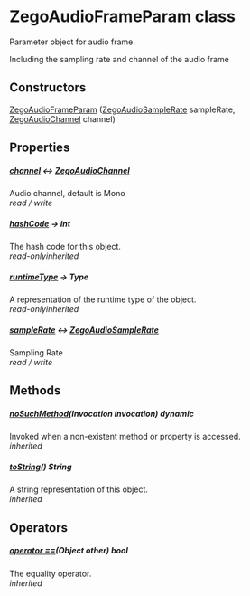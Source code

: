 


# ZegoAudioFrameParam class









<p>Parameter object for audio frame.</p>
<p>Including the sampling rate and channel of the audio frame</p>




## Constructors

[ZegoAudioFrameParam](../zego_uikit_prebuilt_live_audio_room/ZegoAudioFrameParam/ZegoAudioFrameParam.md) ([ZegoAudioSampleRate](../zego_uikit_prebuilt_live_audio_room/ZegoAudioSampleRate.md) sampleRate, [ZegoAudioChannel](../zego_uikit_prebuilt_live_audio_room/ZegoAudioChannel.md) channel)

   


## Properties

##### [channel](../zego_uikit_prebuilt_live_audio_room/ZegoAudioFrameParam/channel.md) &#8596; [ZegoAudioChannel](../zego_uikit_prebuilt_live_audio_room/ZegoAudioChannel.md)



Audio channel, default is Mono  
_<span class="feature">read / write</span>_



##### [hashCode](../zego_uikit_prebuilt_live_audio_room/ZegoAudioFrameParam/hashCode.md) &#8594; int



The hash code for this object.  
_<span class="feature">read-only</span><span class="feature">inherited</span>_



##### [runtimeType](../zego_uikit_prebuilt_live_audio_room/ZegoAudioFrameParam/runtimeType.md) &#8594; Type



A representation of the runtime type of the object.  
_<span class="feature">read-only</span><span class="feature">inherited</span>_



##### [sampleRate](../zego_uikit_prebuilt_live_audio_room/ZegoAudioFrameParam/sampleRate.md) &#8596; [ZegoAudioSampleRate](../zego_uikit_prebuilt_live_audio_room/ZegoAudioSampleRate.md)



Sampling Rate  
_<span class="feature">read / write</span>_





## Methods

##### [noSuchMethod](../zego_uikit_prebuilt_live_audio_room/ZegoAudioFrameParam/noSuchMethod.md)(Invocation invocation) dynamic



Invoked when a non-existent method or property is accessed.  
_<span class="feature">inherited</span>_



##### [toString](../zego_uikit_prebuilt_live_audio_room/ZegoAudioFrameParam/toString.md)() String



A string representation of this object.  
_<span class="feature">inherited</span>_





## Operators

##### [operator ==](../zego_uikit_prebuilt_live_audio_room/ZegoAudioFrameParam/operator_equals.md)(Object other) bool



The equality operator.  
_<span class="feature">inherited</span>_















